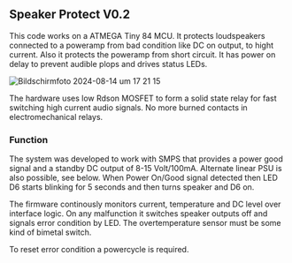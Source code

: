 ## Speaker Protect V0.2
This code works on a ATMEGA Tiny 84 MCU. It protects loudspeakers connected to a poweramp from bad condition like DC on output, to hight current. Also it protects the poweramp from short circuit. It has power on delay to prevent audible plops and drives status LEDs.

![Bildschirmfoto 2024-08-14 um 17 21 15](https://github.com/user-attachments/assets/68a597b9-4fde-4006-bd20-255b86175c46)


The hardware uses low Rdson MOSFET to form a solid state relay for fast switching high current audio signals. No more burned contacts in electromechanical relays.

### Function
The system was developed to work with SMPS that provides a power good signal and a standby DC output of 8-15 Volt/100mA. Alternate linear PSU is also possible, see below.
When Power On/Good signal detected then LED D6 starts blinking for 5 seconds and then turns speaker and D6 on.

The firmware continously monitors current, temperature and DC level over interface logic. On any malfunction it switches speaker outputs off and signals error condition by LED. The overtemperature sensor must be some kind of bimetal switch. 

To reset error condition a powercycle is required.
